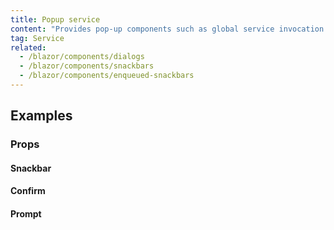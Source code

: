```yaml
---
title: Popup service
content: "Provides pop-up components such as global service invocation **Snackbar**, **Confirm** and **Prompt**."
tag: Service
related:
  - /blazor/components/dialogs
  - /blazor/components/snackbars
  - /blazor/components/enqueued-snackbars
---
```


## Examples

### Props

#### Snackbar

<masa-example file="Examples.components.popup_service.Snackbar"></masa-example>

#### Confirm

<masa-example file="Examples.components.popup_service.Confirm"></masa-example>

#### Prompt

<masa-example file="Examples.components.popup_service.Prompt"></masa-example>
